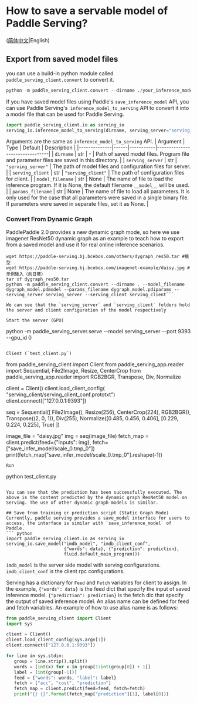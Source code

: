 # How to save a servable model of Paddle Serving?

([简体中文](./Save_CN.md)|English)

## Export from saved model files

you can use a build-in python module called `paddle_serving_client.convert` to convert it.
```python
python -m paddle_serving_client.convert --dirname ./your_inference_model_dir
```

If you have saved model files using Paddle's `save_inference_model` API, you can use Paddle Serving's` inference_model_to_serving` API to convert it into a model file that can be used for Paddle Serving.
```python
import paddle_serving_client.io as serving_io
serving_io.inference_model_to_serving(dirname, serving_server="serving_server", serving_client="serving_client", model_filename=None, params_filename=None )
```
Arguments are the same as `inference_model_to_serving` API.
| Argument | Type | Default | Description |
|--------------|------|-----------|--------------------------------|
| `dirname` | str | - | Path of saved model files. Program file and parameter files are saved in this directory. |
| `serving_server` | str | `"serving_server"` | The path of model files and configuration files for server. |
| `serving_client` | str | `"serving_client"` | The path of configuration files for client. |
| `model_filename` | str | None | The name of file to load the inference program. If it is None, the default filename `__model__` will be used. |
| `params_filename` | str | None | The name of file to load all parameters. It is only used for the case that all parameters were saved in a single binary file. If parameters were saved in separate files, set it as None. |

### Convert From Dynamic Graph

PaddlePaddle 2.0 provides a new dynamic graph mode, so here we use imagenet ResNet50 dynamic graph as an example to teach how to export from a saved model and use it for real online inference scenarios.

```
wget https://paddle-serving.bj.bcebos.com/others/dygraph_res50.tar #模型
wget https://paddle-serving.bj.bcebos.com/imagenet-example/daisy.jpg #示例输入（向日葵）
tar xf dygraph_res50.tar
python -m paddle_serving_client.convert --dirname . --model_filename dygraph_model.pdmodel --params_filename dygraph_model.pdiparams --serving_server serving_server --serving_client serving_client```

We can see that the `serving_server` and `serving_client` folders hold the server and client configuration of the model respectively

Start the server (GPU)

```
python -m paddle_serving_server.serve --model serving_server --port 9393 --gpu_id 0
```

Client (`test_client.py`)
```
from paddle_serving_client import Client
from paddle_serving_app.reader import Sequential, File2Image, Resize, CenterCrop
from paddle_serving_app.reader import RGB2BGR, Transpose, Div, Normalize

client = Client()
client.load_client_config(
    "serving_client/serving_client_conf.prototxt")
client.connect(["127.0.0.1:9393"])

seq = Sequential([
    File2Image(), Resize(256), CenterCrop(224), RGB2BGR(), Transpose((2, 0, 1)),
    Div(255), Normalize([0.485, 0.456, 0.406], [0.229, 0.224, 0.225], True)
])

image_file = "daisy.jpg"
img = seq(image_file)
fetch_map = client.predict(feed={"inputs": img}, fetch=["save_infer_model/scale_0.tmp_0"])
print(fetch_map["save_infer_model/scale_0.tmp_0"].reshape(-1))
```
Run
```
python test_client.py
```

You can see that the prediction has been successfully executed. The above is the content predicted by the dynamic graph ResNet50 model on Serving. The use of other dynamic graph models is similar.

## Save from training or prediction script (Static Graph Mode) 
Currently, paddle serving provides a save_model interface for users to access, the interface is similar with `save_inference_model` of Paddle.
``` python
import paddle_serving_client.io as serving_io
serving_io.save_model("imdb_model", "imdb_client_conf",
                      {"words": data}, {"prediction": prediction},
                      fluid.default_main_program())
```
`imdb_model` is the server side model with serving configurations. `imdb_client_conf` is the client rpc configurations. 

Serving has a dictionary for `Feed` and `Fetch` variables for client to assign. In the example, `{"words": data}` is the feed dict that specify the input of saved inference model. `{"prediction": prediction}` is the fetch dic that specify the output of saved inference model. An alias name can be defined for feed and fetch variables. An example of how to use alias name
 is as follows:
 ``` python
 from paddle_serving_client import Client
import sys

client = Client()
client.load_client_config(sys.argv[1])
client.connect(["127.0.0.1:9393"])

for line in sys.stdin:
    group = line.strip().split()
    words = [int(x) for x in group[1:int(group[0]) + 1]]
    label = [int(group[-1])]
    feed = {"words": words, "label": label}
    fetch = ["acc", "cost", "prediction"]
    fetch_map = client.predict(feed=feed, fetch=fetch)
    print("{} {}".format(fetch_map["prediction"][1], label[0]))
 ```
